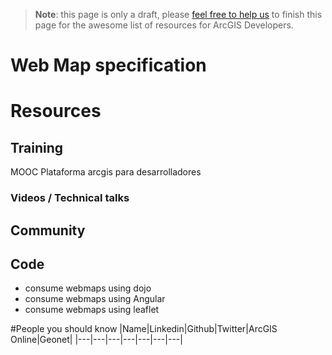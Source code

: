 > **Note**: this page is only a draft, please [feel free to help us](https://github.com/hhkaos/awesome-arcgis#contributions) to finish this page for the awesome list of resources for ArcGIS Developers.

# Web Map specification
<!-- START doctoc -->
<!-- END doctoc -->


# Resources
## Training
MOOC Plataforma arcgis para desarrolladores

### Videos / Technical talks
## Community
## Code
* consume webmaps using dojo
* consume webmaps using Angular
* consume webmaps using leaflet


#People you should know
|Name|Linkedin|Github|Twitter|ArcGIS Online|Geonet|
|---|---|---|---|---|---|---|
